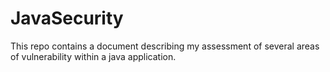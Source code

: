 # JavaSecurity

This repo contains a document describing my assessment of several areas of vulnerability within a java application.
